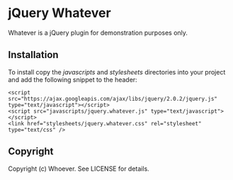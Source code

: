 # jQuery Whatever

Whatever is a jQuery plugin for demonstration purposes only.

## Installation

To install copy the *javascripts* and *stylesheets* directories into your project and add the following snippet to the header:

    <script src="https://ajax.googleapis.com/ajax/libs/jquery/2.0.2/jquery.js" type="text/javascript"></script>
    <script src="javascripts/jquery.whatever.js" type="text/javascript"></script>
    <link href="stylesheets/jquery.whatever.css" rel="stylesheet" type="text/css" />

## Copyright

Copyright (c) Whoever. See LICENSE for details.